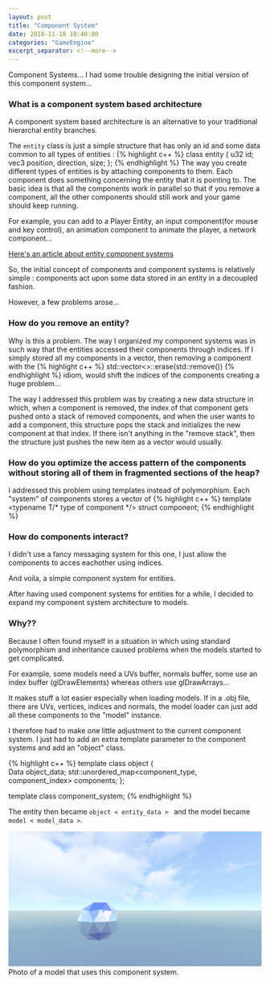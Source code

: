 ```yaml
---
layout: post
title: "Component System"
date: 2018-11-10 10:40:00
categories: "GameEngine"
excerpt_separator: <!--more-->
---
```


Component Systems... I had some trouble designing the initial version of this component system...

<!--more-->

### What is a component system based architecture

A component system based architecture is an alternative to your traditional hierarchal entity branches.

The `entity` class is just a simple structure that has only an id and some data common to all types of entities :
{% highlight c++ %}
class entity
{
	u32 id;
	vec3 position, direction, size;
};
{% endhighlight %}
The way you create different types of entities is by attaching components to them. Each component does something concerning the entity that it is pointing to. The basic idea is that all the components work in parallel so that if you remove a component, all the other components should still work and your game should keep running.

For example, you can add to a Player Entity, an input component(for mouse and key control), an animation component to animate the player, a network component...

[Here's an article about entity component systems](http://www.randygaul.net/2013/05/20/component-based-engine-design/)


So, the initial concept of components and component systems is relatively simple : components act upon some data stored in an entity in a decoupled fashion.

However, a few problems arose...

### How do you remove an entity?

Why is this a problem. The way I organized my component systems was in such way that the entities accessed their components through indices. If I simply stored all my components in a vector, then removing a component with the
{% highlight c++ %}
std::vector<>::erase(std::remove())
{% endhighlight %}
idiom, would shift the indices of the components creating a huge problem...

The way I addressed this problem was by creating a new data structure in which, when a component is removed, the index of that component gets pushed onto a stack of removed components, and when the user wants to add a component, this structure pops the stack and initializes the new component at that index. If there isn't anything in the "remove stack", then the structure just pushes the new item as a vector would usually.

### How do you optimize the access pattern of the components without storing all of them in fragmented sections of the heap?

I addressed this problem using templates instead of polymorphism. Each "system" of components stores a vector of
{% highlight c++ %}
template <typename T/* type of component */> struct component;
{% endhighlight %}

### How do components interact?

I didn't use a fancy messaging system for this one, I just allow the components to acces eachother using indices.

And voila, a simple component system for entities.




After having used component systems for entities for a while, I decided to expand my component system architecture to models.

### Why??

Because I often found myself in a situation in which using standard polymorphism and inheritance caused problems when the models started to get complicated.

For example, some models need a UVs buffer, normals buffer, some use an index buffer (glDrawElements) whereas others use glDrawArrays...

It makes stuff a lot easier especially when loading models. If in a .obj file, there are UVs, vertices, indices and normals, the model loader can just add all these components to the "model" instance. 

I therefore had to make one little adjustment to the current component system. I just had to add an extra template parameter to the component systems and add an "object" class.

{% highlight c++ %}
template <typename Data> class object
{	 
	Data object_data;
	std::unordered_map<component_type, component_index> components;
};

template <typename Data> class component_system;
{% endhighlight %}

The entity then became `object < entity_data > ` and the model became `model < model_data >`.

![photo](/assets/reflection.png)
Photo of a model that uses this component system.

